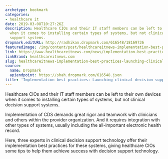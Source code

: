 ```yaml
---
archetype: bookmark
categories:
- healthcare it
date: 2019-03-08T10:27:26Z
description: Healthcare CIOs and their IT staff members can be left to their own devices
  when it comes to installing certain types of systems, but not clinical decision
  support systems.
dropmark.editURL: http://radhikan.dropmark.com/616548/18169736
featuredImage: /img/content/post/healthcareitnews-implementation-best-practices-launching-clinical-decision-support.jpg
link: https://www.healthcareitnews.com/news/implementation-best-practices-launching-clinical-decision-support
linkBrand: healthcareitnews.com
slug: healthcareitnews-implementation-best-practices-launching-clinical-decision-support
source:
  name: Dropmark
  apiendpoint: https://shah.dropmark.com/616548.json
title: 'Implementation best practices: Launching clinical decision support'
---
```

Healthcare CIOs and their IT staff members can be left to their own devices when it comes to installing certain types of systems, but not clinical decision support systems.

Implementation of CDS demands great rigor and teamwork with clinicians and others within the provider organization. And it requires integration with other types of systems, usually including the all-important electronic health record.

Here, three experts in clinical decision support technology offer their implementation best practices for these systems, giving healthcare CIOs some tips to help them achieve success with decision support technology.


